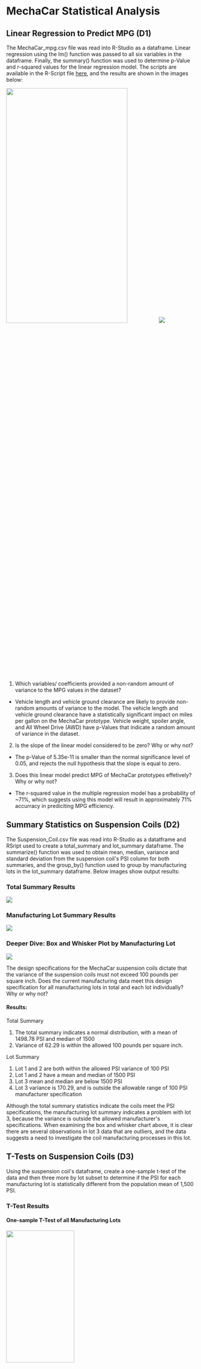 # MechaCar Statistical Analysis

## Linear Regression to Predict MPG (D1)

The MechaCar_mpg.csv file was read into R-Studio as a dataframe. Linear regression using the lm() function was passed to all six variables in the dataframe. Finally, the summary() function was used to determine p-Value and r-squared values for the linear regression model. The scripts are available in the R-Script file <a href='R_Analysis/.Rhistory'>here</a>, and the results are shown in the images below:

<img src="images/delivery1_step5.png" width='80%' height='40%'>

<img src="images/delivery1_step6.png">

1. Which variables/ coefficients provided a non-random amount of variance to the MPG values in the dataset?
  * Vehicle length and vehicle ground clearance are likely to provide non-random amounts of variance to the model. The vehicle length and vehicle ground clearance have a statistically significant impact on miles per gallon on the MechaCar prototype. Vehicle weight, spoiler angle, and All Wheel Drive (AWD) have p-Values that indicate a random amount of variance in the dataset.

2. Is the slope of the linear model considered to be zero? Why or why not?
 * The p-Value of 5.35e-11 is smaller than the normal significance level of 0.05, and rejects the null hypothesis that the slope is equal to zero.

3. Does this linear model predict MPG of MechaCar prototypes effetively? Why or why not?
 * The r-squared value in the multiple regression model has a probability of ~71%, which suggests using this model will result in approximately 71% accurracy in prediciting MPG efficiency. 

## Summary Statistics on Suspension Coils (D2)
The Suspension_Coil.csv file was read into R-Studio as a datatframe and RSript used to create a total_summary and lot_summary dataframe. The summarize() function was used to obtain mean, median, variance and standard deviation from the suspension coil's PSI column for both summaries, and the group_by() function used to group by manufacturing lots in the lot_summary dataframe. Below images show output results:

### Total Summary Results
<img src='images/deliverable2_total_summary.png'>

### Manufacturing Lot Summary Results
<img src='images/deliverable2_lot_summary.png'>

### Deeper Dive: Box and Whisker Plot by Manufacturing Lot
<img src='images/deliverable2_box_whisker.png'>

The design specifications for the MechaCar suspension coils dictate that the variance of the suspension coils must not exceed 100 pounds per square inch. Does the current manufacturing data meet this design specification for all manufacturing lots in total and each lot individually? Why or why not?

#### Results:
Total Summary
1. The total summary indicates a normal distribution, with a mean of 1498.78 PSI and median of 1500
2. Variance of 62.29 is within the allowed 100 pounds per square inch.

Lot Summary
1. Lot 1 and 2 are both within the allowed PSI variance of 100 PSI
2. Lot 1 and 2 have a mean and median of 1500 PSI
3. Lot 3 mean and median are below 1500 PSI
4. Lot 3 variance is 170.29, and is outside the allowable range of 100 PSI manufacturer specification

Although the total summary statistics indicate the coils meet the PSI specifications, the manufacturing lot summary indicates a problem with lot 3, because the variance is outside the allowed manufacturer's specifications. When examining the box and whisker chart above, it is clear there are several observations in lot 3 data that are outliers, and the data suggests a need to investigate the coil manufacturing processes in this lot.

## T-Tests on Suspension Coils (D3)
Using the suspension coil's dataframe, create a one-sample t-test of the data and then three more by lot subset to determine if the PSI for each manufacturing lot is statistically different from the population mean of 1,500 PSI.

### T-Test Results

#### One-sample T-Test of all Manufacturing Lots
<img src="images/deliverable3_step1.png" width="60%" height="30%">

#### One-sample T-Test of Each Manufacturing Lot
Lot 1
<img src="images/deliverable3_ttest_lot1.png" width="60%" height="30%">

Lot 2
<img src="images/deliverable3_ttest_lot2.png" width="60%" height="30%">

Lot 3
<img src="images/deliverable3_ttest_lot3.png" width="60%" height="30%">

### Deliverable 3 Summary Results
1. The mean of the sample is 1498.78 with a p-Value of 0.06, which is higher than the normal significance level of 0.05. There is not enough evidence to reject the null hypothesis. The mean of all manufacturing lots is statistically similar to the population mean of 1500.
2. The mean for manufacturing lot 1 is 1500 with a p-Value of 1. There is no statistical difference between the observed sample mean and the population mean (1500), and the null hypothisis cannot be rejected.
3. The mean for manufacturing lot 2 is 1500 with a p-Value of 0.6072. There is no statistical difference between the observed sample mean and the population mean (1500), and the null hypothisis cannot be rejected.
4. The mean for manufacturing lot 3 is 1496.14 with a p-Value of 0.04168, which is below the normal significance level of 0.05. There is enough evidence to reject the null hypothesis that this sample mean and the population mean are not statistically different.

## Study Design: MechaCar vs Competition (D4)
Design a statistical study that can quantify how MechaCar performs against the competition. Identify one or more metrics of interest to consumers.

### Study
This statistical study will examine how MechaCar's highway fuel efficiency, maintenance costs and safety ratings compare to similar competitor's models and whether these three metrics have an impact on selling price. Consumers are interested in economy and safety when purchasing a vehicle, and quantifying these metrics may aid in targeting buyer populations. 

#### Metrics
* Selling price as a dependent variable
* Safety rating as an independent variable
* Maintenance cost as an independent variable
* Miles per Gallon (MPG) as an independent variable

#### Hypothoses (Null and Alternative)
* Null hypothesis: safety ratings, maintenance costs and fuel economy have a significant impact on selling price
* Alternative hypothesis: safety ratings, maintenance costs and fuel economy have no significant impact on selling price

#### Testing the Hypothesis
Using a multiple linear regression model, determine how variance in selling price is related to the three independent variables: safety ratings, maintenance costs and fuel economy in combination and individually.

#### Required Data
Data will include
* A sampling of vehicle models similar to MechaCar's model, with a mininum sample of 30 observations
* Each observation must include a result for each of the three independent variables



